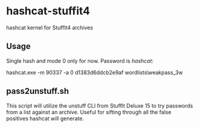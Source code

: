# hashcat-stuffit4
hashcat kernel for StuffIt4 archives

## Usage

Single hash and mode 0 only for now. Password is _hashcat_:

hashcat.exe -m 90337 -a 0 d1383d6ddcb2e9af wordlists\weakpass_3w

## pass2unstuff.sh

This script will utilize the unstuff CLI from StuffIt Deluxe 15 to try passwords from a list against an archive. Useful for sifting through all the false positives hashcat will generate.

